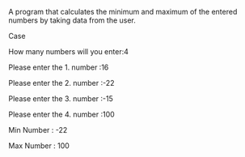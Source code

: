 A program that calculates the minimum and maximum of the entered numbers by taking data from the user.

Case

How many numbers will you enter:4

Please enter the 1. number :16

Please enter the 2. number :-22

Please enter the 3. number :-15

Please enter the 4. number :100

Min Number : -22

Max Number : 100